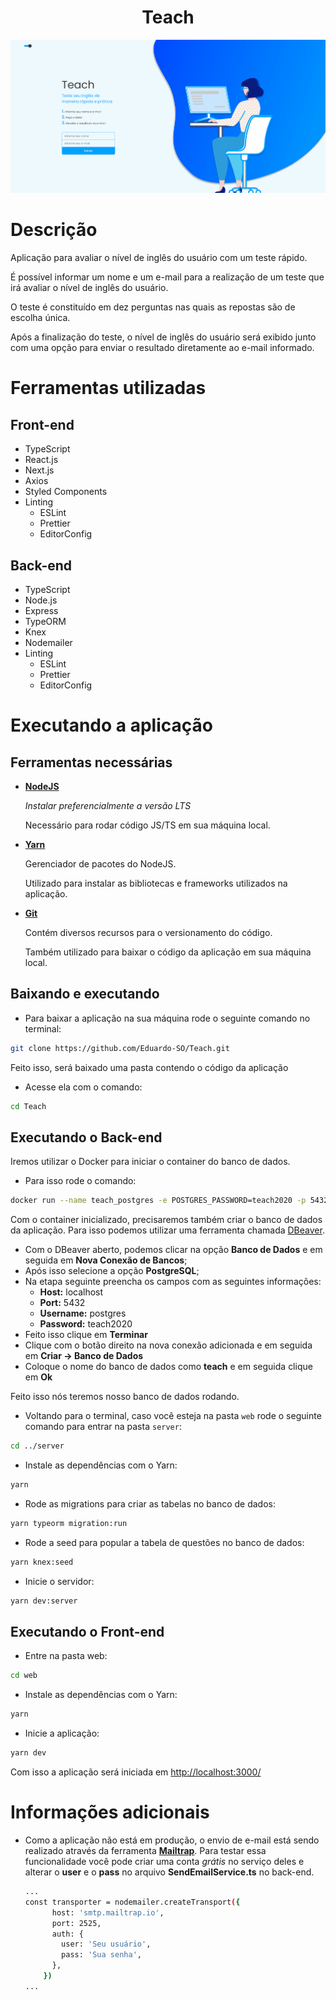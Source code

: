<h1 align="center">
  Teach
</h1>

<p align="center">
  <img src=".github/teach.gif" />
</p>

# Descrição

Aplicação para avaliar o nível de inglês do usuário com um teste rápido.

É possível informar um nome e um e-mail para a realização de um teste que irá avaliar o nível de inglês do usuário.

O teste é constituído em dez perguntas nas quais as repostas são de escolha única.

Após a finalização do teste, o nível de inglês do usuário será exibido junto com uma opção para enviar o resultado diretamente ao e-mail informado.

# Ferramentas utilizadas

## Front-end

- TypeScript
- React.js
- Next.js
- Axios
- Styled Components
- Linting
    - ESLint
    - Prettier
    - EditorConfig

## Back-end

- TypeScript
- Node.js
- Express
- TypeORM
- Knex
- Nodemailer
- Linting
    - ESLint
    - Prettier
    - EditorConfig

# Executando a aplicação

## Ferramentas necessárias

- **[NodeJS](https://nodejs.org/en/download/)**

    *Instalar preferencialmente a versão LTS*

    Necessário para rodar código JS/TS em sua máquina local.

- **[Yarn](https://classic.yarnpkg.com/pt-BR/docs/install/#windows-stable)**

    Gerenciador de pacotes do NodeJS.

    Utilizado para instalar as bibliotecas e frameworks utilizados na aplicação.

- **[Git](https://git-scm.com/downloads)**

    Contém diversos recursos para o versionamento do código.

    Também utilizado para baixar o código da aplicação em sua máquina local.

## Baixando e executando

- Para baixar a aplicação na sua máquina rode o seguinte comando no terminal:

```bash
git clone https://github.com/Eduardo-SO/Teach.git
```

Feito isso, será baixado uma pasta contendo o código da aplicação

- Acesse ela com o comando:

```bash
cd Teach
```

## Executando o Back-end

Iremos utilizar o Docker para iniciar o container do banco de dados.

- Para isso rode o comando:

```bash
docker run --name teach_postgres -e POSTGRES_PASSWORD=teach2020 -p 5432:5432 -d postgres
```

Com o container inicializado, precisaremos também criar o banco de dados da aplicação. Para isso podemos utilizar uma ferramenta chamada [DBeaver](https://dbeaver.io/download/).

- Com o DBeaver aberto, podemos clicar na opção **Banco de Dados** e em seguida em **Nova Conexão de Bancos**;
- Após isso selecione a opção **PostgreSQL**;
- Na etapa seguinte preencha os campos com as seguintes informações:
    - **Host:** localhost
    - **Port:** 5432
    - **Username:** postgres
    - **Password:** teach2020
- Feito isso clique em **Terminar**
- Clique com o botão direito na nova conexão adicionada e em seguida em **Criar → Banco de Dados**
- Coloque o nome do banco de dados como **teach** e em seguida clique em **Ok**

Feito isso nós teremos nosso banco de dados rodando.

- Voltando para o terminal, caso você esteja na pasta `web` rode o seguinte comando para entrar na pasta `server`:

```bash
cd ../server
```

- Instale as dependências com o Yarn:

```bash
yarn
```

- Rode as migrations para criar as tabelas no banco de dados:

```bash
yarn typeorm migration:run
```

- Rode a seed para popular a tabela de questões no banco de dados:

```bash
yarn knex:seed
```

- Inicie o servidor:

```bash
yarn dev:server
```

## Executando o Front-end

- Entre na pasta web:

```bash
cd web
```

- Instale as dependências com o Yarn:

```bash
yarn
```

- Inicie a aplicação:

```bash
yarn dev
```

Com isso a aplicação será iniciada em [http://localhost:3000/](http://localhost:3000/)

# Informações adicionais

- Como a aplicação não está em produção, o envio de e-mail está sendo realizado através da ferramenta **[Mailtrap](https://mailtrap.io/)**. Para testar essa funcionalidade você pode criar uma conta *grátis* no serviço deles e alterar o **user** e o **pass** no arquivo **SendEmailService.ts** no back-end.

    ```bash
    ...
    const transporter = nodemailer.createTransport({
          host: 'smtp.mailtrap.io',
          port: 2525,
          auth: {
            user: 'Seu usuário',
            pass: 'Sua senha',
          },
        })
    ...
    ```